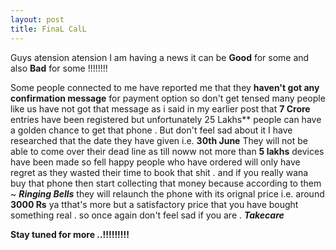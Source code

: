 ```yaml
---
layout: post
title: FinaL CalL
---
```


Guys atension atension I am having a news it can  be **Good** for some and also **Bad** for some !!!!!!!!

Some people connected to me have reported me that they **haven't got any confirmation message** for payment option
so don't get tensed many people like us have not got that message as i said in my earlier post that **7 Crore** entries
have been registered but unfortunately 25 Lakhs** people can have a golden chance to get that phone . But don't feel sad 
about it I have researched that the date they have given i.e. **30th June** They will not be able to come  over their 
dead line as till noww not more than **5 lakhs** devices have been made so fell happy people who have ordered will 
only have regret as they wasted their time to book that shit . and if you really wana buy that phone then start 
collecting that money because according to them ~ ***Ringing Bells*** they will relaunch the phone with its orignal price
i.e. around **3000 Rs** ya tthat's more but a satisfactory price that you have bought something real . so once again 
don't feel sad if you are . ***Takecare***

**Stay tuned for more ..!!!!!!!!!**
